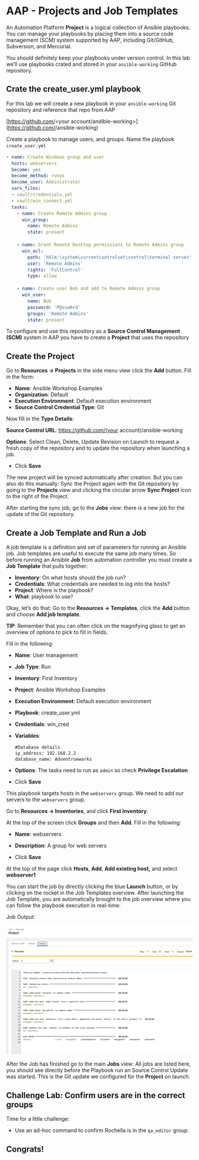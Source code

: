 # AAP - Projects and Job Templates

An Automation Platform **Project** is a logical collection of Ansible playbooks. You can manage your playbooks by placing them into a source code management (SCM) system supported by AAP, including Git/GitHub, Subversion, and Mercurial.

You should definitely keep your playbooks under version control. In this lab we’ll use playbooks crated and stored in your `ansible-working` GitHub repository.



## Crate the create_user.yml playbook

For this lab we will create a new playbook in your  `ansible-working` Git repository and reference that repo from AAP 

[https://github.com/<your account/andible-working>](https://github.com/<your account>/ansible-working)

Create a playbook to manage users, and groups. Name the playbook `create_user.yml`

```yaml
- name: Create Windows group and user
  hosts: webservers
  become: yes
  become_method: runas
  become_user: Administrator
  vars_files:
  - vault/credentials.yml
  - vault/win_connect.yml
  tasks:
    - name: Create Remote Admins group
      win_group:
        name: Remote Admins
        state: present

    - name: Grant Remote Desktop permissions to Remote Admins group
      win_acl:
        path: 'hklm:\system\currentcontrolset\control\terminal server'
        user: 'Remote Admins'
        rights: 'FullControl'
        type: allow

    - name: Create user Bob and add to Remote Admins group
      win_user:
        name: Bob
        password: 'P@ssw0rd'
        groups: 'Remote Admins'
        state: present
```

To configure and use this repository as a **Source Control Management (SCM)** system in AAP you have to create a **Project** that uses the repository



## Create the Project

Go to **Resources → Projects** in the side menu view click the **Add** button. Fill in the form: 

* **Name**: Ansible Workshop Examples
* **Organization**: Default
* **Execution Environment**: Default execution environment
* **Source Control Credential Type**: Git

Now fill in the **Type Details**: 

**Source Control URL**: https://github.com/(your account)/ansible-working

**Options**: Select Clean, Delete, Update Revision on Launch to request a fresh copy of the repository and to update the repository when launching a job.

* Click **Save**

The new project will be synced automatically after creation. But you can also do this manually: Sync the Project again with the Git repository by going to the **Projects** view and clicking the circular arrow **Sync Project** icon to the right of the Project.

After starting the sync job, go to the **Jobs** view: there is a new job for the update of the Git repository.



## Create a Job Template and Run a Job

A job template is a definition and set of parameters for running an Ansible job. Job templates are useful to execute the same job many times. So before running an Ansible **Job** from automation controller you must create a **Job Template** that pulls together:

- **Inventory**: On what hosts should the job run?
- **Credentials**: What credentials are needed to log into the hosts?
- **Project**: Where is the playbook?
- **What**: playbook to use?

Okay, let’s do that: Go to the **Resources -> Templates**, click the **Add** button and choose **Add job template**.



**TIP**: Remember that you can often click on the magnifying glass to get an overview of options to pick to fill in fields.

Fill in the following: 

* **Name**: User management

* **Job Type**: Run

* **Inventory**: First Inventory

* **Project**: Ansible Workshop Examples

* **Execution Environment**: Default execution environment 

* **Playbook**: create_user.yml

* **Credentials**: win_cred
* **Variables**:
  ```
  #Database details
  ip_address: 192.168.2.2
  database_name: Adventrueworks
  ```

* **Options**: The tasks need to run as `admin` so check **Privilege Escalation**

* Click **Save**



This playbook targets hosts in the `webservers` group. We need to add our servers to the `webservers` group. 

Go to **Resources → Inventories**, and click **First Inventory**. 

At the top of the screen click **Groups** and then **Add**. Fill in the following: 

* **Name**: webservers

* **Description**: A group for web servers

* Click **Save**

At the top of the page click **Hosts**, **Add**, **Add existing host,** and select **webserver1**





You can start the job by directly clicking the blue **Launch** button, or by clicking on the rocket in the Job Templates overview. After launching the Job Template, you are automatically brought to the job overview where you can follow the playbook execution in real-time:



Job Output: 

![image-20220223001406020](images/image-20220223001406020.png)

After the Job has finished go to the main **Jobs** view: All jobs are listed here, you should see directly before the Playbook run an Source Control Update was started. This is the Git update we configured for the **Project** on launch.



## Challenge Lab: Confirm users are in the correct groups

Time for a little challenge:

- Use an ad-hoc command to confirm Rochella is in the `qa_editor` group.



## Congrats! 

